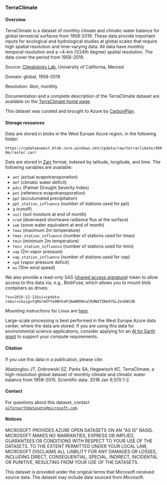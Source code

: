 ### TerraClimate

#### Overview

TerraClimate is a dataset of monthly climate and climatic water balance for global terrestrial surfaces from 1958-2019. These data provide important inputs for ecological and hydrological studies at global scales that require high spatial resolution and time-varying data. All data have monthly temporal resolution and a ~4-km (1/24th degree) spatial resolution. The data cover the period from 1958-2019.

Source: [Climatology Lab](http://www.climatologylab.org), University of California, Merced

Domain: global, 1958-2019

Resolution: 4km, monthly

Documentation and a complete description of the TerraClimate dataset are available on the [TerraClimate home page](http://www.climatologylab.org/terraclimate.html).

This dataset was curated and brought to Azure by [CarbonPlan](https://carbonplan.org/).

#### Storage resources

Data are stored in blobs in the West Europe Azure region, in the following folder:

`https://cpdataeuwest.blob.core.windows.net/cpdata/raw/terraclimate/4000m/raster.zarr`

Data are stored in [Zarr](https://zarr.readthedocs.io/en/stable/) format, indexed by latitude, longitude, and time.  The following variables are available:

* `aet` (actual evapotransporation)
* `def` (climatic water deficit)
* `pdsi` (Palmer Drought Severity Index)
* `pet` (reference evapotransporation)
* `ppt` (acculumated precipitation)
* `ppt_station_influence` (number of stations used for ppt)
* `q` (runoff)
* `soil` (soil moisture at end of month)
* `srad` (downward shortwave radiance flux at the surface)
* `swe` (snow water equivalent at end of month)
* `tmax` (maximum 2m temperature)
* `tmax_station_influence` (number of stations used for tmax)
* `tmin` (minimum 2m temperature)
* `tmin_station_influence` (number of stations used for tmin)
* `vap` (2m vapor pressure)
* `vap_station_influence` (number of stations used for vap)
* `vpd` (vapor pressure deficit)
* `ws` (10m wind speed)

We also provide a read-only SAS (<a href="https://docs.microsoft.com/en-us/azure/storage/common/storage-sas-overview">shared access signature</a>) token to allow access to this data via, e.g., BlobFuse, which allows you to mount blob containers as drives:

`?sv=2019-12-12&si=cpdata-ro&sr=c&sig=tqRGrmdYYa9WYkaPi0wWOD0nalRdNGTZNe97GL2enDA%3D`

Mounting instructions for Linux are [here](https://docs.microsoft.com/en-us/azure/storage/blobs/storage-how-to-mount-container-linux).

Large-scale processing is best performed in the West Europe Azure data center, where the data are stored.  If you are using this data for environmental science applications, consider applying for an [AI for Earth grant](http://aka.ms/ai4egrants) to support your compute requirements.


#### Citation

If you use this data in a publication, please cite:

Abatzoglou JT, Dobrowski SZ, Parks SA, Hegewisch KC. TerraClimate, a high-resolution global dataset of monthly climate and climatic water balance from 1958–2015. Scientific data. 2018 Jan 9;5(1):1-2.


#### Contact

For questions about this dataset, contact [`aiforearthdatasets@microsoft.com`](mailto:aiforearthdatasets@microsoft.com?subject=terraclimate%20question).


#### Notices

MICROSOFT PROVIDES AZURE OPEN DATASETS ON AN "AS IS" BASIS. MICROSOFT MAKES NO WARRANTIES, EXPRESS OR IMPLIED, GUARANTEES OR CONDITIONS WITH RESPECT TO YOUR USE OF THE DATASETS. TO THE EXTENT PERMITTED UNDER YOUR LOCAL LAW, MICROSOFT DISCLAIMS ALL LIABILITY FOR ANY DAMAGES OR LOSSES, INCLUDING DIRECT, CONSEQUENTIAL, SPECIAL, INDIRECT, INCIDENTAL OR PUNITIVE, RESULTING FROM YOUR USE OF THE DATASETS. 

This dataset is provided under the original terms that Microsoft received source data. The dataset may include data sourced from Microsoft.
